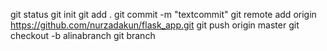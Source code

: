 git status
git init
git add .
git commit -m  "textcommit"
git remote add origin https://github.com/nurzadakun/flask_app.git
git push origin master
git checkout -b alinabranch
git branch